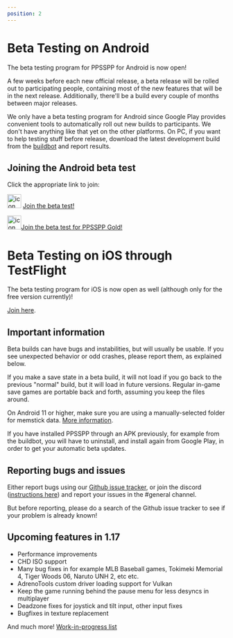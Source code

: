 ```yaml
---
position: 2
---
```


# Beta Testing on Android

The beta testing program for PPSSPP for Android is now open!

A few weeks before each new official release, a beta release will be rolled out to participating people, containing most of the new features that will be in the next release. Additionally, there'll be a build every couple of months between major releases.

We only have a beta testing program for Android since Google Play provides convenient tools to automatically roll out new builds to participants. We don't have anything like that yet on the other platforms. On PC, if you want to help testing stuff before release, download the latest development build from the [buildbot](/devbuilds) and report results.

## Joining the Android beta test

Click the appropriate link to join:

<img src="/static/img/platform/ppsspp-icon.png" width="32" alt="icon"> [Join the beta test!](https://play.google.com/apps/testing/org.ppsspp.ppsspp)

<img src="/static/img/platform/ppsspp-icon-gold.png" width="32" alt="icon">[Join the beta test for PPSSPP Gold!](https://play.google.com/apps/testing/org.ppsspp.ppssppgold)

# Beta Testing on iOS through TestFlight

The beta testing program for iOS is now open as well (although only for the free version currently)!

[Join here](https://testflight.apple.com/join/uNlhFG0m).

## Important information

Beta builds can have bugs and instabilities, but will usually be usable. If you see unexpected behavior or odd crashes, please report them, as explained below.

If you make a save state in a beta build, it will not load if you go back to the previous "normal" build, but it will load in future versions. Regular in-game save games are portable back and forth, assuming you keep the files around.

On Android 11 or higher, make sure you are using a manually-selected folder for memstick data. [More information](/docs/getting-started/save-data-and-storage).

If you have installed PPSSPP through an APK previously, for example from the buildbot, you will have to uninstall, and install again from Google Play, in order to get your automatic beta updates.

## Reporting bugs and issues

Either report bugs using our [Github issue tracker](https://github.com/hrydgard/ppsspp/issues), or join
the discord ([instructions here](/contact)) and report your issues in the #general channel.

But before reporting, please do a search of the Github issue tracker to see if your problem is already known!

## Upcoming features in 1.17

* Performance improvements
* CHD ISO support
* Many bug fixes in for example MLB Baseball games, Tokimeki Memorial 4, Tiger Woods 06, Naruto UNH 2, etc etc.
* AdrenoTools custom driver loading support for Vulkan
* Keep the game running behind the pause menu for less desyncs in multiplayer
* Deadzone fixes for joystick and tilt input, other input fixes
* Bugfixes in texture replacement

And much more! [Work-in-progress list](https://github.com/hrydgard/ppsspp/pull/18677/files#diff-b335630551682c19a781afebcf4d07bf978fb1f8ac04c6bf87428ed5106870f5R28)